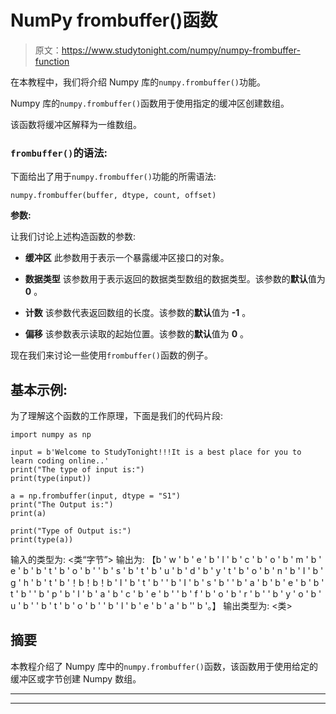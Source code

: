 # NumPy frombuffer()函数

> 原文：<https://www.studytonight.com/numpy/numpy-frombuffer-function>

在本教程中，我们将介绍 Numpy 库的`numpy.frombuffer()`功能。

Numpy 库的`numpy.frombuffer()`函数用于使用指定的缓冲区创建数组。

该函数将缓冲区解释为一维数组。

### `frombuffer()`的语法:

下面给出了用于`numpy.frombuffer()`功能的所需语法:

```
numpy.frombuffer(buffer, dtype, count, offset) 
```

**参数:**

让我们讨论上述构造函数的参数:

*   **缓冲区**
    此参数用于表示一个暴露缓冲区接口的对象。

*   **数据类型**
    该参数用于表示返回的数据类型数组的数据类型。该参数的**默认**值为 **0** 。

*   **计数**
    该参数代表返回数组的长度。该参数的**默认**值为 **-1** 。

*   **偏移**
    该参数表示读取的起始位置。该参数的**默认**值为 **0** 。

现在我们来讨论一些使用`frombuffer()`函数的例子。

## 基本示例:

为了理解这个函数的工作原理，下面是我们的代码片段:

```
import numpy as np  

input = b'Welcome to StudyTonight!!!It is a best place for you to learn coding online..'  
print("The type of input is:") 
print(type(input))

a = np.frombuffer(input, dtype = "S1")  
print("The Output is:") 
print(a)

print("Type of Output is:")
print(type(a)) 
```

输入的类型为:
<类“字节”>
输出为:
【b ' w ' b ' e ' b ' l ' b ' c ' b ' o ' b ' m ' b ' e ' b ' b ' t ' b ' o ' b ' ' b ' s ' b ' t ' b ' u '
b ' d ' b ' y ' t ' b ' o ' b ' n ' b ' I ' b ' g ' h ' b ' t ' b '！b！b！b ' I ' b ' t '
b ' ' b ' I ' b ' s ' b ' ' b ' a ' b ' b ' e ' b ' b ' t ' b ' ' b ' p ' b ' l ' b ' a '
b ' c ' b ' e ' b ' ' b ' f ' b ' o ' b ' r ' b ' ' b ' y ' o ' b ' u ' b ' ' b ' t ' b ' o ' b ' '
b ' l ' b ' e ' b ' a ' b '' b '。】
输出类型为:
<类>

## 摘要

本教程介绍了 Numpy 库中的`numpy.frombuffer()`函数，该函数用于使用给定的缓冲区或字节创建 Numpy 数组。

* * *

* * *